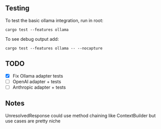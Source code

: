 ## Testing

To test the basic ollama integration, run in root:

```
cargo test --features ollama
```

To see debug output add:

```
cargo test --features ollama -- --nocapture
```

## TODO

- [x] Fix Ollama adapter tests
- [ ] OpenAI adapter + tests
- [ ] Anthropic adapter + tests

## Notes

UnresolvedResponse could use method chaining like ContextBuilder but use cases are pretty niche

